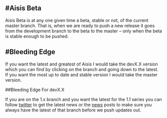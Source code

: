 #Aisis Beta
--------------

Aisis Beta is at any one given time a beta, stable or not, of the current master branch. That is, when we are ready to push a new release it goes from the development branch to the beta to the master – only when the beta is stable enough to be pushed.

#Bleeding Edge
-------------------

If you want the latest and greatest of Aisis I would take the devX.X version which you can find by clicking on the branch and going down to the latest. If you want the most up to date and stable version I would take the master version.

##Bleeding Edge For devX.X

If you are on the 1.x branch and you want the latest for the 1.1 series you can follow [twitter](https://twitter.com/search?q=%23AisisTheme&src=typd) to get the latest news or the [news](http://aisis.adambalan.com/category/news/) posts to make sure you always have the latest of that branch before we push updates out.